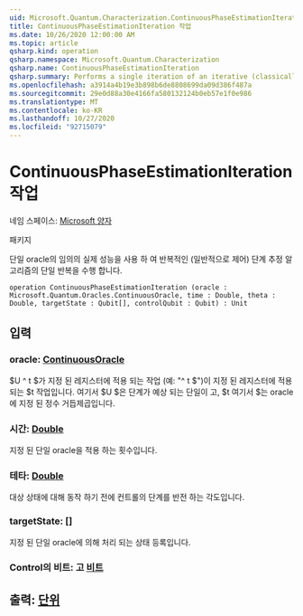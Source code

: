 ```yaml
---
uid: Microsoft.Quantum.Characterization.ContinuousPhaseEstimationIteration
title: ContinuousPhaseEstimationIteration 작업
ms.date: 10/26/2020 12:00:00 AM
ms.topic: article
qsharp.kind: operation
qsharp.namespace: Microsoft.Quantum.Characterization
qsharp.name: ContinuousPhaseEstimationIteration
qsharp.summary: Performs a single iteration of an iterative (classically-controlled) phase estimation algorithm using arbitrary real powers of a unitary oracle.
ms.openlocfilehash: a3914a4b19e3b898b6de8808699da09d386f487a
ms.sourcegitcommit: 29e0d88a30e4166fa580132124b0eb57e1f0e986
ms.translationtype: MT
ms.contentlocale: ko-KR
ms.lasthandoff: 10/27/2020
ms.locfileid: "92715079"
---
```

# <a name="continuousphaseestimationiteration-operation"></a>ContinuousPhaseEstimationIteration 작업

네임 스페이스: [Microsoft 양자](xref:Microsoft.Quantum.Characterization)

패키지 [](https://nuget.org/packages/)


단일 oracle의 임의의 실제 성능을 사용 하 여 반복적인 (일반적으로 제어) 단계 추정 알고리즘의 단일 반복을 수행 합니다.

```qsharp
operation ContinuousPhaseEstimationIteration (oracle : Microsoft.Quantum.Oracles.ContinuousOracle, time : Double, theta : Double, targetState : Qubit[], controlQubit : Qubit) : Unit
```


## <a name="input"></a>입력

### <a name="oracle--continuousoracle"></a>oracle: [ContinuousOracle](xref:Microsoft.Quantum.Oracles.ContinuousOracle)

$U ^ t $가 지정 된 레지스터에 적용 되는 작업 (예: "^ t $")이 지정 된 레지스터에 적용 되는 $t 작업입니다. 여기서 $U $은 단계가 예상 되는 단일이 고, $t 여기서 $는 oracle에 지정 된 정수 거듭제곱입니다.


### <a name="time--double"></a>시간: [Double](xref:microsoft.quantum.lang-ref.double)

지정 된 단일 oracle을 적용 하는 횟수입니다.


### <a name="theta--double"></a>테타: [Double](xref:microsoft.quantum.lang-ref.double)

대상 상태에 대해 동작 하기 전에 컨트롤의 단계를 반전 하는 각도입니다.


### <a name="targetstate--qubit"></a>targetState: [[](xref:microsoft.quantum.lang-ref.qubit)]

지정 된 단일 oracle에 의해 처리 되는 상태 등록입니다.


### <a name="controlqubit--qubit"></a>Control의 비트: 고 [비트](xref:microsoft.quantum.lang-ref.qubit)





## <a name="output--unit"></a>출력: [단위](xref:microsoft.quantum.lang-ref.unit)

